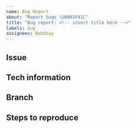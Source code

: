 ```yaml
---
name: Bug Report
about: "Report bugs \U0001F41C"
title: "Bug report: <!-- insert title here -->"
labels: bug
assignees: Bobbbay
---
```


## Issue

<!-- Describe your issue here -->

## Tech information

<!--
- Operating system: Windows 10
- Node v12.18.0
-->

## Branch

<!-- Develop fb0e84cf419ff285be45e1cf8c47505b11785cfe -->

## Steps to reproduce

<!--
`git clone https://github.com/Nexus-Aurora/web-portal`
`cd web-portal`
`npm install`
`gatsby develop`
Go to `localhost:8000`
etc
-->
